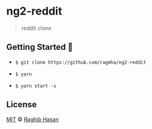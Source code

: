 # ng2-reddit
> reddit clone

## Getting Started 🚀

* ```$ git clone https://github.com/ragmha/ng2-reddit```

* ```$ yarn```

* ```$ yarn start -s```


## License
[MIT](./license) © [Raghib Hasan](http://raghibm.com/)

